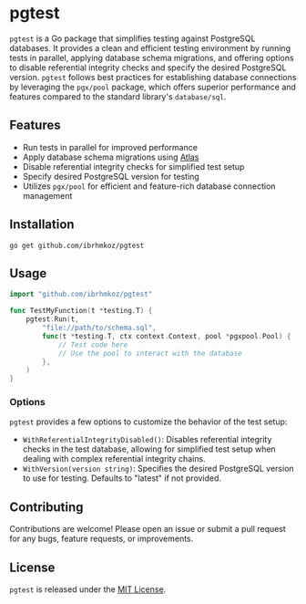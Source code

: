 # pgtest

`pgtest` is a Go package that simplifies testing against PostgreSQL databases. It provides a clean and efficient testing environment by running tests in parallel, applying database schema migrations, and offering options to disable referential integrity checks and specify the desired PostgreSQL version. `pgtest` follows best practices for establishing database connections by leveraging the `pgx/pool` package, which offers superior performance and features compared to the standard library's `database/sql`.

## Features

- Run tests in parallel for improved performance
- Apply database schema migrations using [Atlas](https://atlasgo.io/)
- Disable referential integrity checks for simplified test setup
- Specify desired PostgreSQL version for testing
- Utilizes `pgx/pool` for efficient and feature-rich database connection management

## Installation

```shell
go get github.com/ibrhmkoz/pgtest
```

## Usage

```go
import "github.com/ibrhmkoz/pgtest"

func TestMyFunction(t *testing.T) {
    pgtest.Run(t,
        "file://path/to/schema.sql",
        func(t *testing.T, ctx context.Context, pool *pgxpool.Pool) {
            // Test code here
            // Use the pool to interact with the database
        },
    )
}
```

### Options

`pgtest` provides a few options to customize the behavior of the test setup:

- `WithReferentialIntegrityDisabled()`: Disables referential integrity checks in the test database, allowing for simplified test setup when dealing with complex referential integrity chains.
- `WithVersion(version string)`: Specifies the desired PostgreSQL version to use for testing. Defaults to "latest" if not provided.

## Contributing

Contributions are welcome! Please open an issue or submit a pull request for any bugs, feature requests, or improvements.

## License

`pgtest` is released under the [MIT License](https://opensource.org/licenses/MIT).